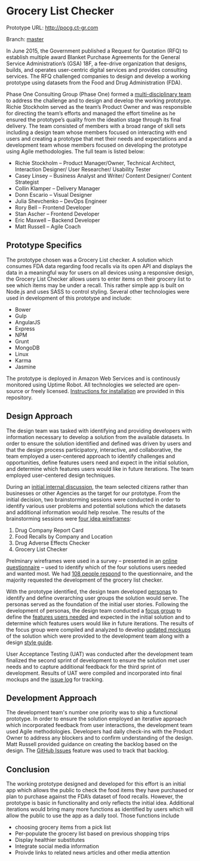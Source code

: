 # Grocery List Checker

Prototype URL: http://pocg.ct-gr.com

Branch: [master](https://github.com/pocg/hackathon/tree/master)

In June 2015, the Government published a Request for Quotation (RFQ) to establish multiple award Blanket Purchase Agreements for the General Service Administration’s (GSA) 18F, a fee-drive organization that designs, builds, and operates user-centric digital services and provides consulting services. The RFQ challenged companies to design and develop a working prototype using datasets from the Food and Drug Administration (FDA).

Phase One Consulting Group (Phase One) formed a [multi-disciplinary team](https://github.com/pocg/hackathon/blob/master/POCG%20Team.docx) to address the challenge and to design and develop the working prototype. Richie Stockholm served as the team’s Product Owner and was responsible for directing the team’s efforts and managed the effort timeline as he ensured the prototype’s quality from the ideation stage through its final delivery. The team consisted of members with a broad range of skill sets including a design team whose members focused on interacting with end users and creating a prototype that met their needs and expectations and a development team whose members focused on developing the prototype using Agile  methodologies. The full team is listed below:

* Richie Stockholm – Product Manager/Owner, Technical Architect, Interaction Designer/ User Researcher/ Usability Tester
* Casey Linsey –  Business Analyst and Writer/ Content Designer/ Content Strategist
* Collin Klamper – Delivery Manager
*	Donn Escario – Visual Designer
*	Julia Shevchenko – DevOps Engineer
*	Rory Bell – Frontend Developer
*	Stan Ascher – Frontend Developer
*	Eric Maxwell – Backend Developer
*	Matt Russell – Agile Coach

## Prototype Specifics
The prototype chosen was a Grocery List checker. A solution which consumes FDA data regarding food recalls via its open API and displays the data in a meaningful way for users on all devices using a responsive design, the Grocery List Checker allows users to enter items on their grocery list to see which items may be under a recall. This rather simple app is built on Node.js and uses SASS to control styling. Several other technologies were used in development of this prototype and include:
* Bower
* Gulp
* AngularJS
* Express
* NPM
* Grunt
* MongoDB
* Linux
* Karma
* Jasmine

The prototype is deployed in Amazon Web Services and is continously monitored using Uptime Robot. All technologies we selected are open-source or freely licensed. [Instructions for installation](https://github.com/pocg/hackathon/blob/master/installation%20instructions) are provided in this repository.

## Design Approach
The design team was tasked with identifying and providing developers with information necessary to develop a solution from the available datasets. In order to ensure the solution identified and defined was driven by users and that the design process participatory, interactive, and collaborative, the team employed a user-centered approach to identify challenges and opportunities, define features users need and expect in the initial solution, and determine which features users would like in future iterations. The team employed user-centered design techniques.

During an [initial internal discussion](https://github.com/pocg/hackathon/blob/master/Pictures/Initial%20Strategy.JPG), the team selected citizens rather than businesses or other Agencies as the target for our prototype. From the initial decision, two brainstorming sessions were conducted in order to identify various user problems and potential solutions which the datasets and additional information would help resolve. The results of the brainstorming sessions were [four idea wireframes](https://github.com/pocg/hackathon/blob/master/design/ADS%20Hackathon%20Wireframes%20.pptx): 

1.	Drug Company Report Card
2.	Food Recalls by Company and Location
3.	Drug Adverse Effects Checker
4.	Grocery List Checker

Prelminary wireframes were used in a survey – presented in an [online questionnaire](https://docs.google.com/forms/d/1OqXY2OYnjwkj86WQj8yTvqA7r4BKy02fzPD1QPpMjvU/viewform) – used to identify which of the four solutions users needed and wanted most. We had [108 people respond](https://docs.google.com/forms/d/1OqXY2OYnjwkj86WQj8yTvqA7r4BKy02fzPD1QPpMjvU/viewanalytics) to the questionnaire, and the majority requested the development of the grocery list checker.

With the prototype identified, the design team developed [personas](https://github.com/pocg/hackathon/blob/master/design/GSA%20Hackathon%20Personas.pptx) to identify and define overarching user groups the solution would serve. The personas served as the foundation of the initial user stories. Following the development of personas, the design team conducted a [focus group](https://github.com/pocg/hackathon/blob/master/Pictures/IMG_3190.JPG) to define the [features users needed](https://github.com/pocg/hackathon/blob/master/design/Focus%20Group%20Notes.png) and expected in the initial solution and to determine which features users would like in future iterations. The results of the focus group were compiled and analyzed to develop [updated mockups](https://github.com/pocg/hackathon/blob/master/design/18F_AGILE_GroceryListChecker_6%2025%2015.pptx) of the solution which were provided to the development team along with a design [style guide](https://github.com/pocg/hackathon/blob/master/design/2_styleguide.docx). 

User Acceptance Testing (UAT) was conducted after the development team finalized the second sprint of development to ensure the solution met user needs and to capture additional feedback for the third sprint of development. Results of UAT were compiled and incorporated into final mockups and the [issue log](https://github.com/pocg/hackathon/issues) for tracking.

## Development Approach
The development team's number one priority was to ship a functional prototype. In order to ensure the solution employed an iterative approach which incorporated feedback from user interactions, the development team used Agile methodologies. Developers had daily check-ins with the Product Owner to address any blockers and to confirm understanding of the design. Matt Russell provided guidance on creating the backlog based on the design. The [GitHub Issues](https://github.com/pocg/hackathon/issues) feature was used to track that backlog.

## Conclusion
The working prototype designed and developed for this effort is an initial app which allows the public to check the food items they have purchased or plan to purchase against the FDA’s dataset of food recalls. However, the prototype is basic in functionality and only reflects the initial idea. Additional iterations would bring many more functions as identified by users which will allow the public to use the app as a daily tool. Those functions include
* choosing grocery items from a pick list
* Per-populate the grocery list based on previous shopping trips
* Display healthier substitutes
* Integrate social media information
* Proivde links to related news articles and other media attention

